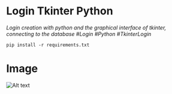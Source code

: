 # Login Tkinter Python 
 _Login creation with python and the graphical interface of tkinter, connecting to the database #Login #Python #TkinterLogin_

```
pip install -r requirements.txt
```


# Image
![Alt text](https://imgur.com/CuPzJdS.png)
